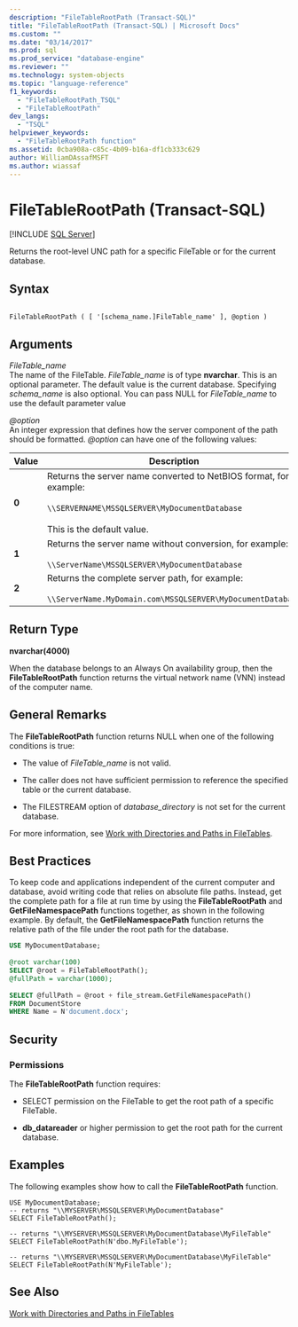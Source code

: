 ```yaml
---
description: "FileTableRootPath (Transact-SQL)"
title: "FileTableRootPath (Transact-SQL) | Microsoft Docs"
ms.custom: ""
ms.date: "03/14/2017"
ms.prod: sql
ms.prod_service: "database-engine"
ms.reviewer: ""
ms.technology: system-objects
ms.topic: "language-reference"
f1_keywords: 
  - "FileTableRootPath_TSQL"
  - "FileTableRootPath"
dev_langs: 
  - "TSQL"
helpviewer_keywords: 
  - "FileTableRootPath function"
ms.assetid: 0cba908a-c85c-4b09-b16a-df1cb333c629
author: WilliamDAssafMSFT
ms.author: wiassaf
---
```

# FileTableRootPath (Transact-SQL)
[!INCLUDE [SQL Server](../../includes/applies-to-version/sqlserver.md)]

  Returns the root-level UNC path for a specific FileTable or for the current database.  
  
## Syntax  
  
```  
  
FileTableRootPath ( [ '[schema_name.]FileTable_name' ], @option )  
```  
  
## Arguments  
 *FileTable_name*  
 The name of the FileTable. *FileTable_name* is of type **nvarchar**. This is an optional parameter. The default value is the current database. Specifying *schema_name* is also optional. You can pass NULL for *FileTable_name* to use the default parameter value  
  
 *\@option*  
 An integer expression that defines how the server component of the path should be formatted. *\@option* can have one of the following values:  
  
|Value|Description|  
|-----------|-----------------|  
|**0**|Returns the server name converted to NetBIOS format, for example:<br /><br /> `\\SERVERNAME\MSSQLSERVER\MyDocumentDatabase`<br /><br /> This is the default value.|  
|**1**|Returns the server name without conversion, for example:<br /><br /> `\\ServerName\MSSQLSERVER\MyDocumentDatabase`|  
|**2**|Returns the complete server path, for example:<br /><br /> `\\ServerName.MyDomain.com\MSSQLSERVER\MyDocumentDatabase`|  
  
## Return Type  
 **nvarchar(4000)**  
  
 When the database belongs to an Always On availability group, then the **FileTableRootPath** function returns the virtual network name (VNN) instead of the computer name.  
  
## General Remarks  
 The **FileTableRootPath** function returns NULL when one of the following conditions is true:  
  
-   The value of *FileTable_name* is not valid.  
  
-   The caller does not have sufficient permission to reference the specified table or the current database.  
  
-   The FILESTREAM option of *database_directory* is not set for the current database.  
  
 For more information, see [Work with Directories and Paths in FileTables](../../relational-databases/blob/work-with-directories-and-paths-in-filetables.md).  
  
## Best Practices  
 To keep code and applications independent of the current computer and database, avoid writing code that relies on absolute file paths. Instead, get the complete path for a file at run time by using the **FileTableRootPath** and **GetFileNamespacePath** functions together, as shown in the following example. By default, the **GetFileNamespacePath** function returns the relative path of the file under the root path for the database.  
  
```sql  
USE MyDocumentDatabase;  
  
@root varchar(100)  
SELECT @root = FileTableRootPath();  
@fullPath = varchar(1000);  
  
SELECT @fullPath = @root + file_stream.GetFileNamespacePath()  
FROM DocumentStore  
WHERE Name = N'document.docx';  
```  
  
## Security  
  
### Permissions  
 The **FileTableRootPath** function requires:  
  
-   SELECT permission on the FileTable to get the root path of a specific FileTable.  
  
-   **db_datareader** or higher permission to get the root path for the current database.  
  
## Examples  
 The following examples show how to call the **FileTableRootPath** function.  
  
```  
USE MyDocumentDatabase;  
-- returns "\\MYSERVER\MSSQLSERVER\MyDocumentDatabase"  
SELECT FileTableRootPath();  
  
-- returns "\\MYSERVER\MSSQLSERVER\MyDocumentDatabase\MyFileTable"  
SELECT FileTableRootPath(N'dbo.MyFileTable');  
  
-- returns "\\MYSERVER\MSSQLSERVER\MyDocumentDatabase\MyFileTable"  
SELECT FileTableRootPath(N'MyFileTable');  
```  
  
## See Also  
 [Work with Directories and Paths in FileTables](../../relational-databases/blob/work-with-directories-and-paths-in-filetables.md)  
  
  

